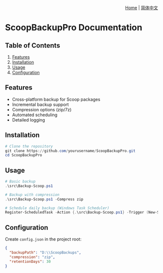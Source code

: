 <div align="right">
  <a href="../README.md">Home</a> |
  <a href="README-CN.md">简体中文</a>
</div>

# ScoopBackupPro Documentation

## Table of Contents
1. [Features](#features)
2. [Installation](#installation)
3. [Usage](#usage)
4. [Configuration](#configuration)

## Features
- Cross-platform backup for Scoop packages
- Incremental backup support
- Compression options (zip/7z)
- Automated scheduling
- Detailed logging

## Installation
```powershell
# Clone the repository
git clone https://github.com/yourusername/ScoopBackupPro.git
cd ScoopBackupPro
```

## Usage
```powershell
# Basic backup
.\src\Backup-Scoop.ps1

# Backup with compression
.\src\Backup-Scoop.ps1 -Compress zip

# Schedule daily backup (Windows Task Scheduler)
Register-ScheduledTask -Action {.\src\Backup-Scoop.ps1} -Trigger (New-ScheduledTaskTrigger -Daily -At 2am)
```

## Configuration
Create `config.json` in the project root:
```json
{
  "backupPath": "D:\\ScoopBackups",
  "compression": "zip",
  "retentionDays": 30
}